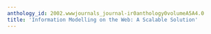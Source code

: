 ```yaml
---
anthology_id: 2002.wwwjournals_journal-ir0anthology0volumeA5A4.0
title: 'Information Modelling on the Web: A Scalable Solution'
---
```


